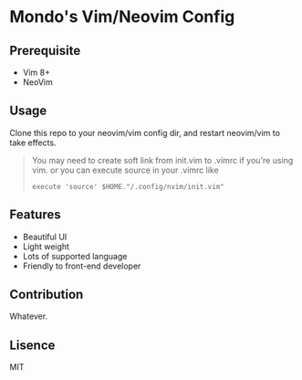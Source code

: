 # Mondo's Vim/Neovim Config

## Prerequisite

- Vim 8+
- NeoVim

## Usage

Clone this repo to your neovim/vim config dir, and restart neovim/vim to take effects.

> You may need to create soft link from init.vim to .vimrc if you're using vim.
> or you can execute source in your .vimrc like
> ```vim
> execute 'source' $HOME."/.config/nvim/init.vim"
> ```

## Features

- Beautiful UI
- Light weight
- Lots of supported language
- Friendly to front-end developer

## Contribution

Whatever.

## Lisence

MIT
